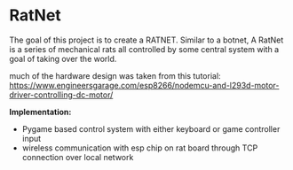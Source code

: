 # RatNet

The goal of this project is to create a RATNET. Similar to a botnet, A RatNet is a series of mechanical rats all controlled by some central system with a goal of taking over the world.

much of the hardware design was taken from this tutorial: https://www.engineersgarage.com/esp8266/nodemcu-and-l293d-motor-driver-controlling-dc-motor/ 

**Implementation:**
+ Pygame based control system with either keyboard or game controller input
+ wireless communication with esp chip on rat board through TCP connection over local network
